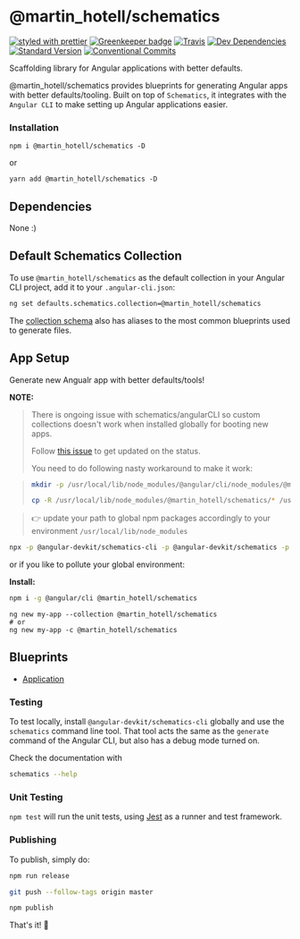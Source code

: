 # @martin_hotell/schematics

[![styled with prettier](https://img.shields.io/badge/styled_with-prettier-ff69b4.svg)](https://github.com/prettier/prettier)
[![Greenkeeper badge](https://badges.greenkeeper.io/Hotell/ng-cli-schematics.svg)](https://greenkeeper.io/)
[![Travis](https://img.shields.io/travis/Hotell/ng-cli-schematics.svg)](https://travis-ci.org/Hotell/ng-cli-schematics)
[![Dev Dependencies](https://david-dm.org/Hotell/ng-cli-schematics/dev-status.svg)](https://david-dm.org/Hotell/ng-cli-schematics?type=dev)
[![Standard Version](https://img.shields.io/badge/release-standard%20version-brightgreen.svg)](https://github.com/conventional-changelog/standard-version)
[![Conventional Commits](https://img.shields.io/badge/Conventional%20Commits-1.0.0-yellow.svg)](https://conventionalcommits.org)

Scaffolding library for Angular applications with better defaults.

@martin_hotell/schematics provides blueprints for generating Angular apps with better defaults/tooling. Built on top of `Schematics`, it integrates with the `Angular CLI` to make setting up Angular applications easier.

### Installation

`npm i @martin_hotell/schematics -D`

or

`yarn add @martin_hotell/schematics -D`

## Dependencies

None :)

## Default Schematics Collection

To use `@martin_hotell/schematics` as the default collection in your Angular CLI project,
add it to your `.angular-cli.json`:

```sh
ng set defaults.schematics.collection=@martin_hotell/schematics
```

The [collection schema](./src/collection.json) also has aliases to the most common blueprints used to generate files.

## App Setup

Generate new Angualr app with better defaults/tools!

**NOTE:**

> There is ongoing issue with schematics/angularCLI so custom collections doesn't work when installed globally for booting new apps.
>
> Follow [this issue](https://github.com/angular/devkit/issues/528) to get updated on the status.
>
> You need to do following nasty workaround to make it work:

> ```sh
> mkdir -p /usr/local/lib/node_modules/@angular/cli/node_modules/@martin_hotell/schematics
>
> cp -R /usr/local/lib/node_modules/@martin_hotell/schematics/* /usr/local/lib/node_modules/@angular/cli/node_modules/@martin_hotell/schematics
> ```

> 👉 update your path to global npm packages accordingly to your environment `/usr/local/lib/node_modules`

```sh
npx -p @angular-devkit/schematics-cli -p @angular-devkit/schematics -p @angular-devkit/core -p @angular/cli -p typescript -p @martin_hotell/schematics -c "ng new my-app --collection @martin_hotell/schematics"
```

or if you like to pollute your global environment:

**Install:**

```sh
npm i -g @angular/cli @martin_hotell/schematics
```

```
ng new my-app --collection @martin_hotell/schematics
# or
ng new my-app -c @martin_hotell/schematics
```

## Blueprints

* [Application](./docs/application.md)

### Testing

To test locally, install `@angular-devkit/schematics-cli` globally and use the `schematics` command line tool. That tool acts the same as the `generate` command of the Angular CLI, but also has a debug mode turned on.

Check the documentation with

```bash
schematics --help
```

### Unit Testing

`npm test` will run the unit tests, using [Jest](https://facebook.github.io/jest/) as a runner and test framework.

### Publishing

To publish, simply do:

```bash
npm run release

git push --follow-tags origin master

npm publish
```

That's it! 🖖
